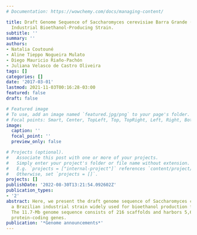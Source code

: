 ```yaml
---
# Documentation: https://wowchemy.com/docs/managing-content/

title: Draft Genome Sequence of Saccharomyces cerevisiae Barra Grande (BG-1), a Brazilian
  Industrial Bioethanol-Producing Strain.
subtitle: ''
summary: ''
authors:
- Natalia Coutouné
- Aline Tieppo Nogueira Mulato
- Diego Mauricio Riaño-Pachón
- Juliana Velasco de Castro Oliveira
tags: []
categories: []
date: '2017-03-01'
lastmod: 2021-11-03T00:16:28-03:00
featured: false
draft: false

# Featured image
# To use, add an image named `featured.jpg/png` to your page's folder.
# Focal points: Smart, Center, TopLeft, Top, TopRight, Left, Right, BottomLeft, Bottom, BottomRight.
image:
  caption: ''
  focal_point: ''
  preview_only: false

# Projects (optional).
#   Associate this post with one or more of your projects.
#   Simply enter your project's folder or file name without extension.
#   E.g. `projects = ["internal-project"]` references `content/project/deep-learning/index.md`.
#   Otherwise, set `projects = []`.
projects: []
publishDate: '2022-08-30T13:21:54.092602Z'
publication_types:
- '2'
abstract: Here, we present the draft genome sequence of Saccharomyces cerevisiae BG-1,
  a Brazilian industrial strain widely used for bioethanol production from sugarcane.
  The 11.7-Mb genome sequence consists of 216 scaffolds and harbors 5,607 predicted
  protein-coding genes.
publication: '*Genome announcements*'
---
```

